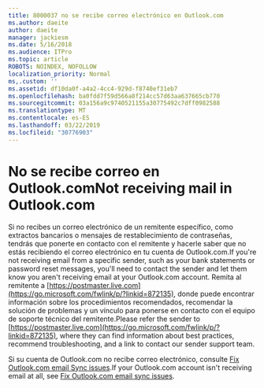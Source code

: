 ```yaml
---
title: 8000037 no se recibe correo electrónico en Outlook.com
ms.author: daeite
author: daeite
manager: jackiesm
ms.date: 5/16/2018
ms.audience: ITPro
ms.topic: article
ROBOTS: NOINDEX, NOFOLLOW
localization_priority: Normal
ms,.custom: ''
ms.assetid: df10da0f-a4a2-4cc4-929d-f8740ef31eb7
ms.openlocfilehash: ba0fdd7f59d566a8f214cc57d63aa637665cb770
ms.sourcegitcommit: 03a156a9c9740521155a30775492c7dff0982588
ms.translationtype: MT
ms.contentlocale: es-ES
ms.lasthandoff: 03/22/2019
ms.locfileid: "30776903"
---
```

# <a name="not-receiving-mail-in-outlookcom"></a><span data-ttu-id="2bc1b-102">No se recibe correo en Outlook.com</span><span class="sxs-lookup"><span data-stu-id="2bc1b-102">Not receiving mail in Outlook.com</span></span>

<span data-ttu-id="2bc1b-103">Si no recibes un correo electrónico de un remitente específico, como extractos bancarios o mensajes de restablecimiento de contraseñas, tendrás que ponerte en contacto con el remitente y hacerle saber que no estás recibiendo el correo electrónico en tu cuenta de Outlook.com.</span><span class="sxs-lookup"><span data-stu-id="2bc1b-103">If you're not receiving email from a specific sender, such as your bank statements or password reset messages, you'll need to contact the sender and let them know you aren't receiving email at your Outlook.com account.</span></span> <span data-ttu-id="2bc1b-104">Remita al remitente a [https://postmaster.live.com](https://go.microsoft.com/fwlink/p/?linkid=872135), donde puede encontrar información sobre los procedimientos recomendados, recomendar la solución de problemas y un vínculo para ponerse en contacto con el equipo de soporte técnico del remitente.</span><span class="sxs-lookup"><span data-stu-id="2bc1b-104">Please refer the sender to [https://postmaster.live.com](https://go.microsoft.com/fwlink/p/?linkid=872135), where they can find information about best practices, recommend troubleshooting, and a link to contact our sender support team.</span></span>
  
<span data-ttu-id="2bc1b-105">Si su cuenta de Outlook.com no recibe correo electrónico, consulte [Fix Outlook.com email Sync issues](https://go.microsoft.com/fwlink/p/?linkid=874363).</span><span class="sxs-lookup"><span data-stu-id="2bc1b-105">If your Outlook.com account isn't receiving email at all, see [Fix Outlook.com email sync issues](https://go.microsoft.com/fwlink/p/?linkid=874363).</span></span>
  

